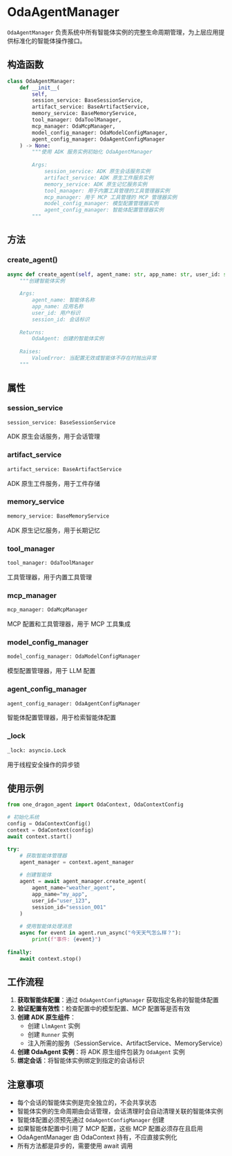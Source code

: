 # OdaAgentManager

`OdaAgentManager` 负责系统中所有智能体实例的完整生命周期管理，为上层应用提供标准化的智能体操作接口。

## 构造函数

```python
class OdaAgentManager:
    def __init__(
        self, 
        session_service: BaseSessionService,
        artifact_service: BaseArtifactService,
        memory_service: BaseMemoryService,
        tool_manager: OdaToolManager,
        mcp_manager: OdaMcpManager,
        model_config_manager: OdaModelConfigManager,
        agent_config_manager: OdaAgentConfigManager
    ) -> None:
        """使用 ADK 服务实例初始化 OdaAgentManager
        
        Args:
            session_service: ADK 原生会话服务实例
            artifact_service: ADK 原生工件服务实例
            memory_service: ADK 原生记忆服务实例
            tool_manager: 用于内置工具管理的工具管理器实例
            mcp_manager: 用于 MCP 工具管理的 MCP 管理器实例
            model_config_manager: 模型配置管理器实例
            agent_config_manager: 智能体配置管理器实例
        """
```

## 方法

### create_agent()

```python
async def create_agent(self, agent_name: str, app_name: str, user_id: str, session_id: str) -> OdaAgent:
    """创建智能体实例
    
    Args:
        agent_name: 智能体名称
        app_name: 应用名称
        user_id: 用户标识
        session_id: 会话标识
        
    Returns:
        OdaAgent: 创建的智能体实例
        
    Raises:
        ValueError: 当配置无效或智能体不存在时抛出异常
    """
```

## 属性

### session_service

```python
session_service: BaseSessionService
```
ADK 原生会话服务，用于会话管理

### artifact_service

```python
artifact_service: BaseArtifactService
```
ADK 原生工件服务，用于工件存储

### memory_service

```python
memory_service: BaseMemoryService
```
ADK 原生记忆服务，用于长期记忆

### tool_manager

```python
tool_manager: OdaToolManager
```
工具管理器，用于内置工具管理

### mcp_manager

```python
mcp_manager: OdaMcpManager
```
MCP 配置和工具管理器，用于 MCP 工具集成

### model_config_manager

```python
model_config_manager: OdaModelConfigManager
```
模型配置管理器，用于 LLM 配置

### agent_config_manager

```python
agent_config_manager: OdaAgentConfigManager
```
智能体配置管理器，用于检索智能体配置

### _lock

```python
_lock: asyncio.Lock
```
用于线程安全操作的异步锁

## 使用示例

```python
from one_dragon_agent import OdaContext, OdaContextConfig

# 初始化系统
config = OdaContextConfig()
context = OdaContext(config)
await context.start()

try:
    # 获取智能体管理器
    agent_manager = context.agent_manager
    
    # 创建智能体
    agent = await agent_manager.create_agent(
        agent_name="weather_agent",
        app_name="my_app",
        user_id="user_123",
        session_id="session_001"
    )
    
    # 使用智能体处理消息
    async for event in agent.run_async("今天天气怎么样？"):
        print(f"事件: {event}")
    
finally:
    await context.stop()
```

## 工作流程

1. **获取智能体配置**：通过 `OdaAgentConfigManager` 获取指定名称的智能体配置
2. **验证配置有效性**：检查配置中的模型配置、MCP 配置等是否有效
3. **创建 ADK 原生组件**：
   - 创建 `LlmAgent` 实例
   - 创建 `Runner` 实例
   - 注入所需的服务（SessionService、ArtifactService、MemoryService）
4. **创建 OdaAgent 实例**：将 ADK 原生组件包装为 `OdaAgent` 实例
5. **绑定会话**：将智能体实例绑定到指定的会话标识

## 注意事项

- 每个会话的智能体实例是完全独立的，不会共享状态
- 智能体实例的生命周期由会话管理，会话清理时会自动清理关联的智能体实例
- 智能体配置必须预先通过 `OdaAgentConfigManager` 创建
- 如果智能体配置中引用了 MCP 配置，这些 MCP 配置必须存在且启用
- OdaAgentManager 由 OdaContext 持有，不应直接实例化
- 所有方法都是异步的，需要使用 await 调用